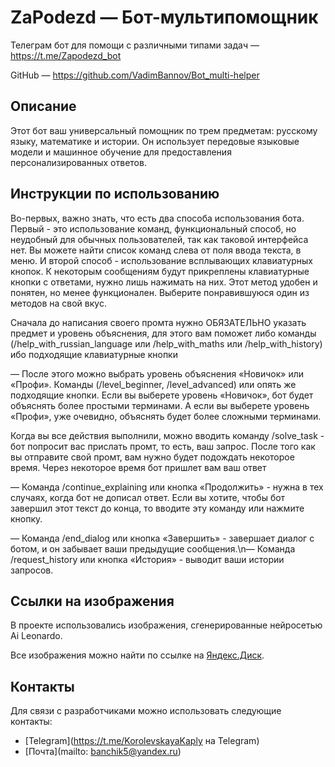 # ZaPodezd — Бот-мультипомощник

Телеграм бот для помощи  с различными типами задач — https://t.me/Zapodezd_bot

GitHub — https://github.com/VadimBannov/Bot_multi-helper


## Описание

Этот бот ваш универсальный помощник по трем предметам: русскому языку, математике и истории. Он использует передовые языковые модели и машинное обучение для предоставления персонализированных ответов.
## Инструкции по использованию
Во-первых, важно знать, что есть два способа использования бота. Первый - это использование команд, функциональный способ, но неудобный для обычных пользователей, так как таковой интерфейса нет. Вы можете найти список команд слева от поля ввода текста, в меню. И второй способ - использование всплывающих клавиатурных кнопок. К некоторым сообщениям будут прикреплены клавиатурные кнопки с ответами, нужно лишь нажимать на них. Этот метод удобен и понятен, но менее функционален. Выберите понравившуюся один из методов на свой вкус.

Сначала до написания своего промта нужно ОБЯЗАТЕЛЬНО указать предмет и уровень объяснения, для этого вам поможет либо команды (/help_with_russian_language или /help_with_maths или /help_with_history) ибо подходящие клавиатурные кнопки


— После этого можно выбрать уровень объяснения «Новичок» или «Профи». Команды (/level_beginner, /level_advanced) или опять же подходящие кнопки. Если вы выберете уровень «Новичок», бот будет объяснять более простыми терминами. А если вы выберете уровень «Профи», уже очевидно, объяснять будет более сложными терминами.

Когда вы все действия выполнили, можно вводить команду /solve_task - бот попросит вас прислать промт, то есть, ваш запрос. После того как вы отправите свой промт, вам нужно будет подождать некоторое время. Через некоторое время бот пришлет вам ваш ответ

— Команда /continue_explaining или кнопка «Продолжить» - нужна в тех случаях, когда бот не дописал ответ. Если вы хотите, чтобы бот завершил этот текст до конца, то вводите эту команду или нажмите кнопку.

— Команда /end_dialog или кнопка «Завершить» - завершает диалог с ботом, и он забывает ваши предыдущие сообщения.\n— Команда /request_history или кнопка «История» - выводит ваши истории запросов.

## Ссылки на изображения
В проекте использовались изображения, сгенерированные нейросетью Ai Leonardo.

Все изображения можно найти по ссылке на [Яндекс.Диск](https://disk.yandex.ru/d/VZbwTFdPvfAcnA).

## Контакты
Для связи с разработчиками можно использовать следующие контакты:

- [Telegram](https://t.me/KorolevskayaKaply на Telegram)
- [Почта](mailto: banchik5@yandex.ru)
